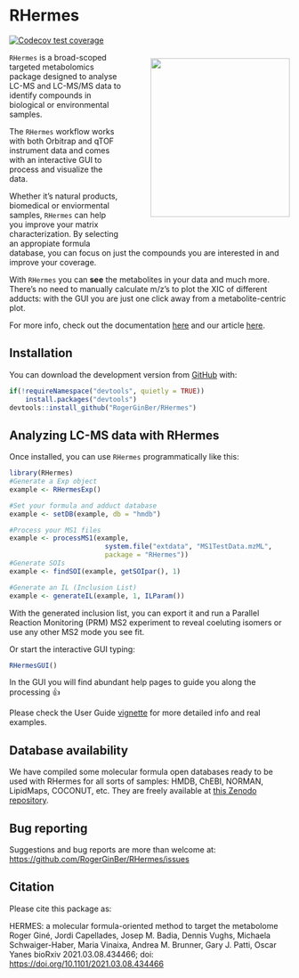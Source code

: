 
<!-- README.md is generated from README.Rmd. Please edit that file -->

# RHermes

<!-- badges: start -->

[![Codecov test
coverage](https://codecov.io/gh/RogerGinBer/RHermes/branch/master/graph/badge.svg?token=HL73R4GHFJ)](https://codecov.io/gh/RogerGinBer/RHermes?branch=master)

<!-- badges: end -->

<img align = "right" style = "padding-left: 10%; padding-bottom: 10%; padding-top: 2%" 
width = "250px" height = "285px" src = "https://i.postimg.cc/Tw9SvJ11/sticker-No-Bioc.png">

`RHermes` is a broad-scoped targeted metabolomics package designed to
analyse LC-MS and LC-MS/MS data to identify compounds in biological or
environmental samples.

The `RHermes` workflow works with both Orbitrap and qTOF instrument data
and comes with an interactive GUI to process and visualize the data.

Whether it’s natural products, biomedical or enviormental samples,
`RHermes` can help you improve your matrix characterization. By
selecting an appropiate formula database, you can focus on just the
compounds you are interested in and improve your coverage.

With `RHermes` you can **see** the metabolites in your data and much
more. There’s no need to manually calculate m/z’s to plot the XIC of
different adducts: with the GUI you are just one click away from a
metabolite-centric plot.

For more info, check out the documentation
[here](https://rogerginber.github.io/RHermes/) and our article
[here](https://www.nature.com/articles/s41592-021-01307-z).

## Installation

You can download the development version from
[GitHub](https://github.com/RogerGinBer/RHermes) with:

``` r
if(!requireNamespace("devtools", quietly = TRUE))
    install.packages("devtools")
devtools::install_github("RogerGinBer/RHermes")
```

## Analyzing LC-MS data with RHermes

Once installed, you can use `RHermes` programmatically like this:

``` r
library(RHermes)
#Generate a Exp object
example <- RHermesExp()

#Set your formula and adduct database
example <- setDB(example, db = "hmdb")

#Process your MS1 files
example <- processMS1(example,
                        system.file("extdata", "MS1TestData.mzML",
                        package = "RHermes"))
#Generate SOIs
example <- findSOI(example, getSOIpar(), 1)

#Generate an IL (Inclusion List)
example <- generateIL(example, 1, ILParam())
```

With the generated inclusion list, you can export it and run a Parallel
Reaction Monitoring (PRM) MS2 experiment to reveal coeluting isomers or
use any other MS2 mode you see fit.

Or start the interactive GUI typing:

``` r
RHermesGUI()
```

In the GUI you will find abundant help pages to guide you along the
processing :+1:

Please check the User Guide
[vignette](https://rogerginber.github.io/RHermes/articles/RHermes_UserGuide.html)
for more detailed info and real examples.

## Database availability

We have compiled some molecular formula open databases ready to be used
with RHermes for all sorts of samples: HMDB, ChEBI, NORMAN, LipidMaps,
COCONUT, etc. They are freely available at [this Zenodo
repository](https://zenodo.org/record/5025560).

## Bug reporting

Suggestions and bug reports are more than welcome at:
<https://github.com/RogerGinBer/RHermes/issues>

## Citation

Please cite this package as:

HERMES: a molecular formula-oriented method to target the metabolome
Roger Giné, Jordi Capellades, Josep M. Badia, Dennis Vughs, Michaela
Schwaiger-Haber, Maria Vinaixa, Andrea M. Brunner, Gary J. Patti, Oscar
Yanes bioRxiv 2021.03.08.434466; doi:
<https://doi.org/10.1101/2021.03.08.434466>
